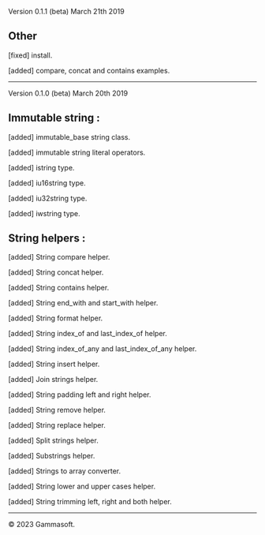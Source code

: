 Version 0.1.1 (beta) March 21th 2019

## Other

[fixed] install.

[added] compare, concat and contains examples.

______________________________________________________________________________________________

Version 0.1.0 (beta) March 20th 2019

## Immutable string :

[added] immutable_base string class.

[added] immutable string literal operators.

[added] istring type.

[added] iu16string type.

[added] iu32string type.

[added] iwstring type.

## String helpers :

[added] String compare helper.

[added] String concat helper.

[added] String contains helper.

[added] String end_with and start_with helper.

[added] String format helper.

[added] String index_of and last_index_of helper.

[added] String index_of_any and last_index_of_any helper.

[added] String insert helper.

[added] Join strings helper.

[added] String padding left and right helper.

[added] String remove helper.

[added] String replace helper.

[added] Split strings helper.

[added] Substrings helper.

[added] Strings to array converter.

[added] String lower and upper cases helper.

[added] String trimming left, right and both helper.

______________________________________________________________________________________________

© 2023 Gammasoft.

